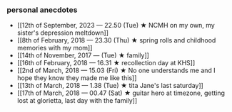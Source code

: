 ### personal anecdotes
- [[12th of September, 2023 — 22.50 (Tue) ★ NCMH on my own, my sister's depression meltdown]] 
- [[8th of February, 2018 — 23.30 (Thu) ★ spring rolls and childhood memories with my mom]]
- [[14th of November, 2017 — (Tue) ★ family]]
- [[16th of February, 2018 — 16.31 ★ recollection day at KHS]]
- [[2nd of March, 2018 — 15.03 (Fri) ★ No one understands me and I hope they know they made me like this]]
- [[13th of March, 2018 — 1.38 (Tue) ★ tita Jane's last saturday]]
- [[17th of March, 2018 — 00.47 (Sat) ★ guitar hero at timezone, getting lost at glorietta, last day with the family]]